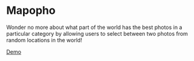 Mapopho
=========

Wonder no more about what part of the world has the best photos in a particular category by allowing users to select 
between two photos from random locations in the world!

[Demo](http://mapopho.grabeh.net/#/show/cat)

